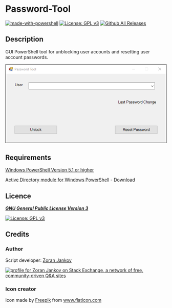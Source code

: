 # Password-Tool

[![made-with-powershell](https://img.shields.io/badge/PowerShell-1f425f?logo=Powershell)](https://microsoft.com/PowerShell)
[![License: GPL v3](https://img.shields.io/badge/License-GPLv3-blue.svg)](https://www.gnu.org/licenses/gpl-3.0)
[![Github All Releases](https://img.shields.io/github/downloads/Zoran-Jankov/Password-Tool/total.svg)]()

## Description

GUI PowerShell tool for unblocking user accounts and resetting user account passwords.

![Application Window](https://github.com/Zoran-Jankov/Password-Tool/blob/main/Application%20Window.png)

## Requirements

[Windows PowerShell Version 5.1 or higher](https://docs.microsoft.com/en-us/skypeforbusiness/set-up-your-computer-for-windows-powershell/download-and-install-windows-powershell-5-1)

[Active Directory module for Windows PowerShell](https://docs.microsoft.com/en-us/powershell/module/addsadministration/?view=win10-ps) - [Download](https://www.microsoft.com/en-us/download/details.aspx?id=45520)

## Licence

[***GNU General Public License Version 3***](https://www.gnu.org/licenses/gpl-3.0)

[![License: GPL v3](https://www.gnu.org/graphics/gplv3-127x51.png)](https://www.gnu.org/licenses/gpl-3.0)

## Credits

### Author

Script developer:  [Zoran Jankov](https://www.linkedin.com/in/zoran-jankov-b1054b196/)

<a href="https://stackexchange.com/users/12947676/zoran-jankov"><img src="https://stackexchange.com/users/flair/12947676.png" width="208" height="58" alt="profile for Zoran Jankov on Stack Exchange, a network of free, community-driven Q&amp;A sites" title="profile for Zoran Jankov on Stack Exchange, a network of free, community-driven Q&amp;A sites" /></a>

### Icon creator

<div>Icon made by <a href="https://www.freepik.com" title="Freepik">Freepik</a> from <a href="https://www.flaticon.com/" title="Flaticon">www.flaticon.com</a></div>

